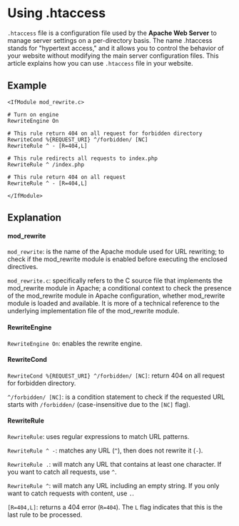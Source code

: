 # Using .htaccess

`.htaccess` file is a configuration file used by the **Apache Web Server** to manage server settings on a per-directory basis. The name .htaccess stands for "hypertext access," and it allows you to control the behavior of your website without modifying the main server configuration files. This article explains how you can use `.htaccess` file in your website.

## Example

```text
<IfModule mod_rewrite.c>

# Turn on engine
RewriteEngine On

# This rule return 404 on all request for forbidden directory
RewriteCond %{REQUEST_URI} ^/forbidden/ [NC]
RewriteRule ^ - [R=404,L]

# This rule redirects all requests to index.php
RewriteRule ^ /index.php

# This rule return 404 on all request
RewriteRule ^ - [R=404,L]

</IfModule>
```

## Explanation

#### mod_rewrite

`mod_rewrite`: is the name of the Apache module used for URL rewriting; to check if the mod_rewrite module is enabled before executing the enclosed directives.

`mod_rewrite.c`: specifically refers to the C source file that implements the mod_rewrite module in Apache; a conditional context to check the presence of the mod_rewrite module in Apache configuration, whether mod_rewrite module is loaded and available. It is more of a technical reference to the underlying implementation file of the mod_rewrite module.

#### RewriteEngine

`RewriteEngine On`: enables the rewrite engine.

#### RewriteCond

`RewriteCond %{REQUEST_URI} ^/forbidden/ [NC]`: return 404 on all request for forbidden directory.

`^/forbidden/ [NC]`: is a condition statement to check if the requested URL starts with `/forbidden/` (case-insensitive due to the `[NC]` flag).

#### RewriteRule

`RewriteRule`: uses regular expressions to match URL patterns.

`RewriteRule ^ -`: matches any URL (`^`), then does not rewrite it (`-`).

`RewriteRule .`: will match any URL that contains at least one character. If you want to catch all requests, use `^`.

`RewriteRule ^`: will match any URL including an empty string. If you only want to catch requests with content, use `.`.

`[R=404,L]`: returns a 404 error (`R=404`). The `L` flag indicates that this is the last rule to be processed.

